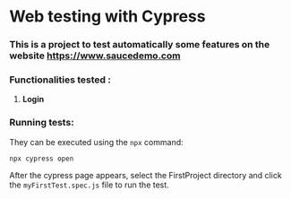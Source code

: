 # Web testing with Cypress
### This is a project to test automatically some features on the website https://www.saucedemo.com

### Functionalities tested :
1. **Login**

### Running tests: 
They can be executed using the `npx` command:
```
npx cypress open
```
After the cypress page appears, select the FirstProject directory and click the `myFirstTest.spec.js` file to run the test.
